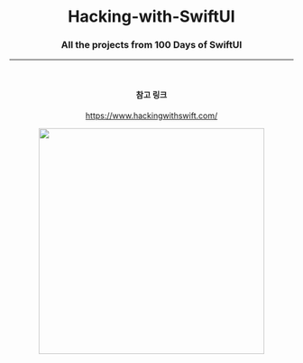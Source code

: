 <div align="center">

# Hacking-with-SwiftUI
### All the projects from 100 Days of SwiftUI
------------
<br/>

#### 참고 링크

https://www.hackingwithswift.com/


<p align="center">
<img src="https://user-images.githubusercontent.com/75058050/188086291-6d6f0c6e-78b9-4143-82b3-a2063ff36306.png" width="400" height="400"/>
</p>
</div>
